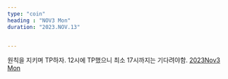 ```yaml
---
type: "coin"
heading : "NOV3 Mon"
duration: "2023.NOV.13"


---
```

 


원칙을 지키며 TP하자. 12시에 TP했으니 최소 17시까지는 기다려야함. 
[2023Nov3 Mon](/todo/images/Document2023NOV3-Mon.pdf)


